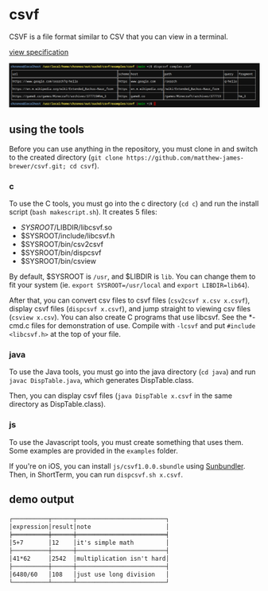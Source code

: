 # csvf
CSVF is a file format similar to CSV that you can view in a terminal.

[view specification](https://github.com/matthew-james-brewer/csvf/blob/master/csvf-0.0.1.md)

![screenshot](https://github.com/matthew-james-brewer/csvf/blob/master/screenshot.png?raw=true)

## using the tools

Before you can use anything in the repository, you must clone in and switch to the created directory (`git clone https://github.com/matthew-james-brewer/csvf.git; cd csvf`).

### c

To use the C tools, you must go into the c directory (`cd c`) and run the install script (`bash makescript.sh`). It creates 5 files:
 * $SYSROOT/$LIBDIR/libcsvf.so
 * $SYSROOT/include/libcsvf.h
 * $SYSROOT/bin/csv2csvf
 * $SYSROOT/bin/dispcsvf
 * $SYSROOT/bin/csview

By default, $SYSROOT is `/usr`, and $LIBDIR is `lib`. You can change them to fit your system (ie. `export SYSROOT=/usr/local` and `export LIBDIR=lib64`).

After that, you can convert csv files to csvf files (`csv2csvf x.csv x.csvf`), display csvf files (`dispcsvf x.csvf`), and jump straight to viewing csv files (`csview x.csv`).
You can also create C programs that use libcsvf. See the *-cmd.c files for demonstration of use. Compile with `-lcsvf` and put `#include <libcsvf.h>` at the top of your file.

### java

To use the Java tools, you must go into the java directory (`cd java`) and run `javac DispTable.java`, which generates DispTable.class.

Then, you can display csvf files (`java DispTable x.csvf` in the same directory as DispTable.class).

### js

To use the Javascript tools, you must create something that uses them. Some examples are provided in the `examples` folder.

If you're on iOS, you can install `js/csvf1.0.0.sbundle` using [Sunbundler](https://github.com/sbundle/sbundle-repo). Then, in ShortTerm, you can run `dispcsvf.sh x.csvf`.

## demo output

```
┌──────────┬──────┬─────────────────────────┐
│expression│result│note                     │
╞══════════╪══════╪═════════════════════════╡
│5+7       │12    │it's simple math         │
├──────────┼──────┼─────────────────────────┤
│41*62     │2542  │multiplication isn't hard│
├──────────┼──────┼─────────────────────────┤
│6480/60   │108   │just use long division   │
└──────────┴──────┴─────────────────────────┘
```
